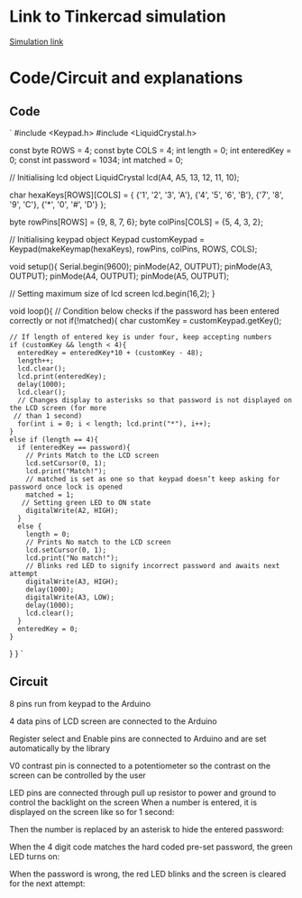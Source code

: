 # Link to Tinkercad simulation

[Simulation link](https://www.tinkercad.com/things/lwO5oeR44gj-spectacular-wluff?sharecode=F-7gNb_psBFdDZKYmgDVeq7S7xp1P5aNCYsEcEbRX1c)


# Code/Circuit and explanations

## Code

`
#include <Keypad.h>
#include <LiquidCrystal.h>

const byte ROWS = 4; 
const byte COLS = 4; 
int length = 0;
int enteredKey = 0;
const int password = 1034;
int matched = 0;

// Initialising lcd object
LiquidCrystal lcd(A4, A5, 13, 12, 11, 10);  

char hexaKeys[ROWS][COLS] = {
  {'1', '2', '3', 'A'},
  {'4', '5', '6', 'B'},
  {'7', '8', '9', 'C'},
  {'*', '0', '#', 'D'}
};

byte rowPins[ROWS] = {9, 8, 7, 6}; 
byte colPins[COLS] = {5, 4, 3, 2}; 

// Initialising keypad object
Keypad customKeypad = Keypad(makeKeymap(hexaKeys), rowPins, colPins, ROWS, COLS); 

void setup(){
  Serial.begin(9600);
  pinMode(A2, OUTPUT);
  pinMode(A3, OUTPUT);
  pinMode(A4, OUTPUT);
  pinMode(A5, OUTPUT);

  // Setting maximum size of lcd screen
  lcd.begin(16,2);
}
  
void loop(){
  // Condition below checks if the password has been entered correctly or not
  if(!matched){
    char customKey = customKeypad.getKey();
  
    // If length of entered key is under four, keep accepting numbers
    if (customKey && length < 4){
      enteredKey = enteredKey*10 + (customKey - 48);
      length++;
      lcd.clear();
      lcd.print(enteredKey);
      delay(1000);
      lcd.clear();
      // Changes display to asterisks so that password is not displayed on the LCD screen (for more 
     // than 1 second)
      for(int i = 0; i < length; lcd.print("*"), i++);
    }
    else if (length == 4){
      if (enteredKey == password){
        // Prints Match to the LCD screen
        lcd.setCursor(0, 1);
        lcd.print("Match!");
        // matched is set as one so that keypad doesn’t keep asking for password once lock is opened
        matched = 1;
       // Setting green LED to ON state
        digitalWrite(A2, HIGH);
      }
      else {
        length = 0;
        // Prints No match to the LCD screen
        lcd.setCursor(0, 1);
        lcd.print("No match!");
        // Blinks red LED to signify incorrect password and awaits next attempt
        digitalWrite(A3, HIGH);
        delay(1000);
        digitalWrite(A3, LOW);
        delay(1000);
        lcd.clear();
      }
      enteredKey = 0;
    }
  }
}
`



## Circuit
 

8 pins run from keypad to the Arduino

4 data pins of LCD screen are connected to the Arduino

Register select and Enable pins are connected to Arduino and are set automatically by the library

V0 contrast pin is connected to a potentiometer so the contrast on the screen can be controlled by the user

LED pins are connected through pull up resistor to power and ground to control the backlight on the screen
When a number is entered, it is displayed on the screen like so for 1 second:
 

Then the number is replaced by an asterisk to hide the entered password:

 

When the 4 digit code matches the hard coded pre-set password, the green LED turns on:
 

When the password is wrong, the red LED blinks and the screen is cleared for the next attempt:
 
 


